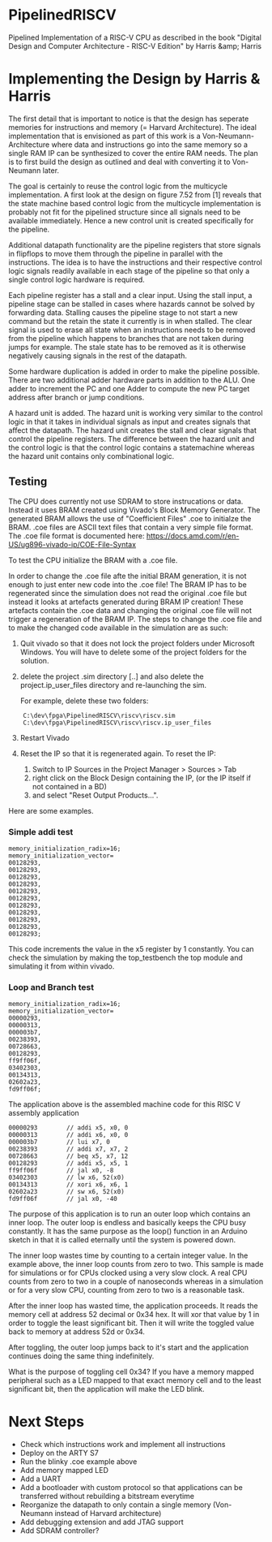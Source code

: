# PipelinedRISCV

Pipelined Implementation of a RISC-V CPU as described in the book "Digital Design and Computer Architecture - RISC-V Edition" by Harris &amp;amp; Harris

# Implementing the Design by Harris & Harris

The first detail that is important to notice is that the design has seperate memories for instructions and memory (= Harvard Architecture). The ideal implementation that is envisioned as part of this work is a Von-Neumann-Architecture where data and instructions go into the same memory so a single RAM IP can be synthesized to cover the entire RAM needs. The plan is to first build the design as outlined and deal with converting it to Von-Neumann later.

The goal is certainly to reuse the control logic from the multicycle implementation. A first look at the design on figure 7.52 from [1] reveals that the state machine based control logic from the multicycle implementation is probably not fit for the pipelined structure since all signals need to be available immediately. Hence a new control unit is created specifically for the pipeline.

Additional datapath functionality are the pipeline registers that store signals in flipflops to move them through the pipeline in parallel with the instructions. The idea is to have the instructions and their respective control logic signals readily available in each stage of the pipeline so that only a single control logic hardware is required.

Each pipeline register has a stall and a clear input. Using the stall input, a pipeline stage can be stalled in cases where hazards cannot be solved by forwarding data. Stalling causes the pipeline stage to not start a new command but the retain the state it currently is in when stalled. The clear signal is used to erase all state when an instructions needs to be removed from the pipeline which happens to branches that are not taken during jumps for example. The stale state has to be removed as it is otherwise negatively causing signals in the rest of the datapath.

Some hardware duplication is added in order to make the pipeline possible. There are two additional adder hardware parts in addition to the ALU. One adder to increment the PC and one Adder to compute the new PC target address after branch or jump conditions.

A hazard unit is added. The hazard unit is working very similar to the control logic in that it takes in individual signals as input and creates signals that affect the datapath. The hazard unit creates the stall and clear signals that control the pipeline registers. The difference between the hazard unit and the control logic is that the control logic contains a statemachine whereas the hazard unit contains only combinational logic.

## Testing

The CPU does currently not use SDRAM to store instrucations or data. Instead it uses BRAM created using Vivado's Block Memory Generator. The generated BRAM allows the use of "Coefficient Files" .coe to initialze the BRAM. .coe files are ASCII text files that contain a very simple file format. The .coe file format is documented here: https://docs.amd.com/r/en-US/ug896-vivado-ip/COE-File-Syntax

To test the CPU initialize the BRAM with a .coe file.

In order to change the .coe file afte the initial BRAM generation, it is not enough to just enter new code into the .coe file! The BRAM IP has to be regenerated since the simulation does not read the original .coe file but instead it looks at artefacts generated during BRAM IP creation! These artefacts contain the .coe data and changing the original .coe file will not trigger a regeneration of the BRAM IP. The steps to change the .coe file and to make the changed code available in the simulation are as such:

1. Quit vivado so that it does not lock the project folders under Microsoft Windows. You will have to delete some of the project folders for the solution. 

2. delete the project .sim directory [..] and also delete the project.ip_user_files directory and re-launching the sim.

	For example, delete these two folders:

```
	C:\dev\fpga\PipelinedRISCV\riscv\riscv.sim
	C:\dev\fpga\PipelinedRISCV\riscv\riscv.ip_user_files
```
	
3. Restart Vivado
	
4. Reset the IP so that it is regenerated again. To reset the IP:

	1. Switch to IP Sources in the Project Manager > Sources > Tab 
	2. right click on the Block Design containing the IP, (or the IP itself if not contained in a BD) 
	3. and select "Reset Output Products...".

Here are some examples.

### Simple addi test

```
memory_initialization_radix=16;
memory_initialization_vector=
00128293,
00128293,
00128293,
00128293,
00128293,
00128293,
00128293,
00128293,
00128293,
00128293,
00128293;
```

This code increments the value in the x5 register by 1 constantly. You can check the simulation by making the top_testbench the top module and simulating it from within vivado.

### Loop and Branch test

```
memory_initialization_radix=16;
memory_initialization_vector=
00000293,
00000313,
000003b7,
00238393,
00728663,
00128293,
ff9ff06f,
03402303,
00134313,
02602a23,
fd9ff06f;
```

The application above is the assembled machine code for this RISC V assembly application

```
00000293 		// addi x5, x0, 0
00000313		// addi x6, x0, 0
000003b7		// lui x7, 0
00238393		// addi x7, x7, 2
00728663		// beq x5, x7, 12
00128293		// addi x5, x5, 1
ff9ff06f		// jal x0, -8
03402303		// lw x6, 52(x0)
00134313		// xori x6, x6, 1
02602a23		// sw x6, 52(x0)
fd9ff06f		// jal x0, -40
```

The purpose of this application is to run an outer loop which contains an inner loop.
The outer loop is endless and basically keeps the CPU busy constantly. It has the same purpose as the loop() function in an Arduino sketch in that it is called eternally until the system is powered down.

The inner loop wastes time by counting to a certain integer value. In the example above, the inner loop counts from zero to two. This sample is made for simulations or for CPUs clocked using a very slow clock. A real CPU counts from zero to two in a couple of nanoseconds whereas in a simulation or for a very slow CPU, counting from zero to two is a reasonable task.

After the inner loop has wasted time, the application proceeds. It reads the memory cell at address 52 decimal or 0x34 hex. It will xor that value by 1 in order to toggle the least significant bit. Then it will write the toggled value back to memory at address 52d or 0x34.

After toggling, the outer loop jumps back to it's start and the application continues doing the same thing indefinitely.

What is the purpose of toggling cell 0x34? If you have a memory mapped peripheral such as a LED mapped to that exact memory cell and to the least significant bit, then the application will make the LED blink.

# Next Steps

- Check which instructions work and implement all instructions
- Deploy on the ARTY S7
- Run the blinky .coe example above
- Add memory mapped LED
- Add a UART
- Add a bootloader with custom protocol so that applications can be transferred without rebuilding a bitstream everytime
- Reorganize the datapath to only contain a single memory (Von-Neumann instead of Harvard architecture)
- Add debugging extension and add JTAG support
- Add SDRAM controller?

